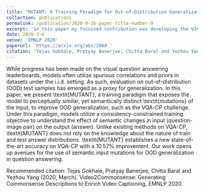 ```yaml
---
title: "MUTANT: A Training Paradigm for Out-of-Distribution Generalization in Visual Question Answering"
collection: publications
permalink: /publication/2020-9-16-paper-title-number-9
excerpt: 'In this paper my focussed contribution was developing the V2CQA approach to improve captioning.'
date: 2020-3-6
venue: 'EMNLP 2020'
paperurl: 'https://arxiv.org/abs/2009.'
citation: 'Tejas Gokhale, Pratyay Banerjee, Chitta Baral and Yezhou Yang (2020, March). MUTANT: A Training Paradigm for Out-of-Distribution Generalization in Visual Question Answering. EMNLP 2020.'
---
```


While progress has been made on the visual question answering leaderboards, models often utilize spurious correlations and priors in datasets under the i.i.d. setting. 
As such, evaluation on out-of-distribution (OOD) test samples has emerged as a proxy for generalization.
In this paper, we present \textit{MUTANT}, a training paradigm that exposes the model to perceptually similar, yet semantically distinct \textit{mutations} of the input, to improve OOD generalization, such as the VQA-CP challenge.
Under this paradigm, models utilize a consistency-constrained training objective to understand the effect of semantic changes in input (question-image pair) on the output (answer).
Unlike existing methods on VQA-CP, \textit{MUTANT} does not rely on the knowledge about the nature of train and test answer distributions.
\textit{MUTANT} establishes a new state-of-the-art accuracy on VQA-CP with a $10.57\%$ improvement.
Our work opens up avenues for the use of semantic input mutations for OOD generalization in question answering.

<!-- [Download paper here](https://arxiv.org/abs/2009.) -->

Recommended citation: Tejas Gokhale, Pratyay Banerjee, Chitta Baral and Yezhou Yang (2020, March). Video2Commonsense: Generating Commonsense Descriptions to Enrich Video Captioning. EMNLP 2020.